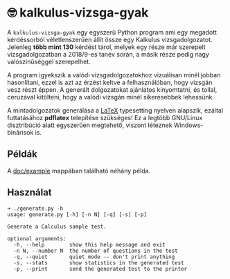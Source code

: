 # 🤓 kalkulus-vizsga-gyak

A `kalkulus-vizsga-gyak` egy egyszerű Python program ami egy megadott
kérdéssorból véletlenszerűen állít össze egy Kalkulus vizsgadolgozatot.
Jelenleg **több mint 130** kérdést tárol, melyek egy része már szerepelt
vizsgadolgozatban a 2018/9-es tanév során, a másik része pedig nagy
valószínűséggel szerepelhet.

A program igyekszik a valódi vizsgadolgozatokhoz vizuálisan minél jobban
hasonlítani, ezzel is azt az érzést keltve a felhasználóban, hogy vizsgán vesz
részt éppen. A generált dolgozatokat ajánlatos kinyomtatni, és tollal,
ceruzával kitölteni, hogy a valódi vizsgán minél sikeresebbek lehessünk.

A mintadolgozatok generálása a [LaTeX](https://en.wikipedia.org/wiki/LaTeX)
typesetting nyelven alapszik, ezáltal futtatásához **pdflatex** telepítése
szükséges! Ez a legtöbb GNU/Linux disztribúció alatt egyszerűen megtehető,
viszont léteznek Windows-binárisok is.

## Példák

A [doc/example](doc/example) mappában található néhány példa.

## Használat


```
➜ ./generate.py -h
usage: generate.py [-h] [-n N] [-q] [-s] [-p]

Generate a Calculus sample test.

optional arguments:
  -h, --help        show this help message and exit
  -n N, --number N  the number of questions in the test
  -q, --quiet       quiet mode -- don't print anything
  -s, --stats       show statistics in the generated test
  -p, --print       send the generated test to the printer
```
